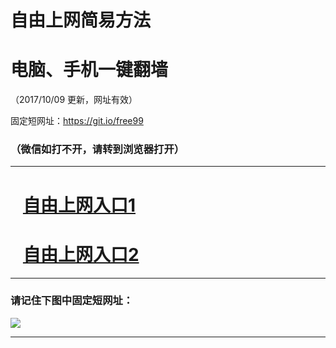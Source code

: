 ﻿# 自由上网简易方法

# 电脑、手机一键翻墙

（2017/10/09 更新，网址有效）

固定短网址：https://git.io/free99

### （微信如打不开，请转到浏览器打开）


***





# &nbsp;&nbsp; <a href="http://ft2005313715.fwq-tz-1001.info/fwqtz01.html?t=100900118920 " target="_blank">自由上网入口1</a>
# &nbsp;&nbsp; <a href="http://ft1125528569.fwq-tz-1002.info/fwqtz02.html?t=100900114615 " target="_blank">自由上网入口2</a>
***

### 请记住下图中固定短网址：

<img src="https://s3-us-west-2.amazonaws.com/fwq-1001/yjfq-20170905okok.png" /> 


***

